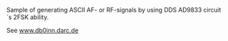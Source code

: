 Sample of generating ASCII AF- or RF-signals by using DDS AD9833 circuit´s 2FSK ability.

See www.db0inn.darc.de
